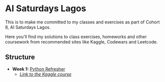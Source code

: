 # AI Saturdays Lagos 

This is to make me committed to my classes and exercises as part of Cohort 8, AI Saturdays Lagos.

Here you'll find my solutions to class exercises, homeworks and other coursework from recommended sites like Kaggle, Codewars and Leetcode.

## Structure

- __Week 1:__ [Python Refresher](https://github.com/ssarrayya/ai_saturdays/tree/main/Week%201%20-%20Python%20Refresher)
    - [_Link to the Kaggle course_](https://www.kaggle.com/learn/python)
         

